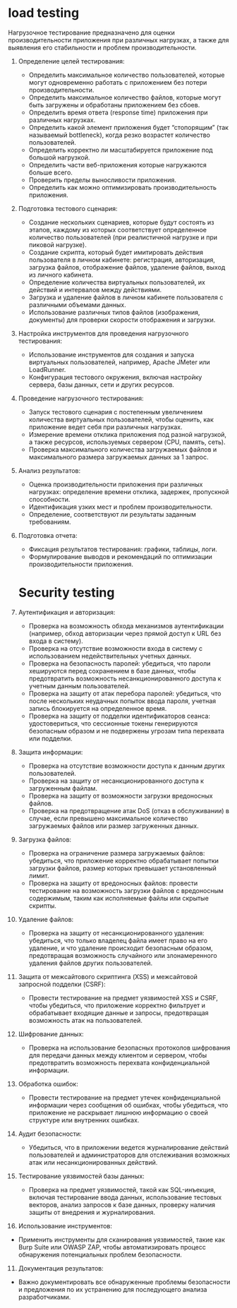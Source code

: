 # load testing

Нагрузочное тестирование предназначено для оценки производительности приложения при различных нагрузках, а также для выявления его стабильности и проблем производительности.

1. Определение целей тестирования:
   - Определить максимальное количество пользователей, которые могут одновременно работать с приложением без потери производительности.
   - Определить максимальное количество файлов, которые могут быть загружены и обработаны приложением без сбоев.
   - Определить время ответа (response time) приложения при различных нагрузках.
   - Определить какой элемент приложения будет “стопорящим” (так называемый bottleneck), когда резко возрастет количество пользователей.
   - Определить корректно ли масштабируется приложение под большой нагрузкой.
   - Определить части веб-приложения которые нагружаются больше всего.
   - Проверить пределы выносливости приложения.
   - Определить как можно оптимизировать производительность приложения.
  
2. Подготовка тестового сценария:
   - Создание нескольких сценариев, которые будут состоять из этапов, каждому из которых соответствует определенное количество пользователей (при реалистичной нагрузке и при пиковой нагрузке).
   - Создание скрипта, который будет имитировать действия пользователя в личном кабинете: регистрация, авторизация, загрузка файлов, отображение файлов, удаление файлов, выход из личного кабинета.
   - Определение количества виртуальных пользователей, их действий и интервалов между действиями.
   - Загрузка и удаление файлов в личном кабинете пользователя с различными объемами данных.
   - Использование различных типов файлов (изображения, документы) для проверки скорости отображения и загрузки.

3. Настройка инструментов для проведения нагрузочного тестирования:
   - Использование инструментов для создания и запуска виртуальных пользователей, например, Apache JMeter или LoadRunner.
   - Конфигурация тестового окружения, включая настройку сервера, базы данных, сети и других ресурсов.

4. Проведение нагрузочного тестирования:
   - Запуск тестового сценария с постепенным увеличением количества виртуальных пользователей, чтобы оценить, как приложение ведет себя при различных нагрузках.
   - Измерение времени отклика приложения под разной нагрузкой, а также ресурсов, используемых сервером (CPU, память, сеть).
   - Проверка максимального количества загружаемых файлов и максимального размера загружаемых данных за 1 запрос.

5. Анализ результатов:
   - Оценка производительности приложения при различных нагрузках: определение времени отклика, задержек, пропускной способности.
   - Идентификация узких мест и проблем производительности.
   - Определение, соответствуют ли результаты заданным требованиям.

6. Подготовка отчета:
   - Фиксация результатов тестирования: графики, таблицы, логи.
   - Формулирование выводов и рекомендаций по оптимизации производительности приложения.

   # Security testing

1. Аутентификация и авторизация:
   - Проверка на возможность обхода механизмов аутентификации (например, обход авторизации через прямой доступ к URL без входа в систему).
   - Проверка на отсутствие возможности входа в систему с использованием недействительных учетных данных.
   - Проверка на безопасность паролей: убедиться, что пароли хешируются перед сохранением в базе данных, чтобы предотвратить возможность несанкционированного доступа к учетным данным пользователей.
   - Проверка на защиту от атак перебора паролей: убедиться, что после нескольких неудачных попыток ввода пароля, учетная запись блокируется на определенное время.
   - Проверка на защиту от подделки идентификаторов сеанса: удостовериться, что сессионные токены генерируются безопасным образом и не подвержены угрозам типа перехвата или подделки.

2. Защита информации:
   - Проверка на отсутствие возможности доступа к данным других пользователей.
   - Проверка на защиту от несанкционированного доступа к загруженным файлам.
   - Проверка на защиту от возможности загрузки вредоносных файлов.
   - Проверка на предотвращение атак DoS (отказ в обслуживании) в случае, если превышено максимальное количество загружаемых файлов или размер загруженных данных.

3. Загрузка файлов:
   - Проверка на ограничение размера загружаемых файлов: убедиться, что приложение корректно обрабатывает попытки загрузки файлов, размер которых превышает установленный лимит.
   - Проверка на защиту от вредоносных файлов: провести тестирование на возможность загрузки файлов с вредоносным содержимым, таким как исполняемые файлы или скрытые скрипты.

4. Удаление файлов:
   - Проверка на защиту от несанкционированного удаления: убедиться, что только владелец файла имеет право на его удаление, и что удаление происходит безопасным образом, предотвращая возможность случайного или злонамеренного удаления файлов других пользователей.

5. Защита от межсайтового скриптинга (XSS) и межсайтовой запросной подделки (CSRF):
   - Провести тестирование на предмет уязвимостей XSS и CSRF, чтобы убедиться, что приложение корректно фильтрует и обрабатывает входящие данные и запросы, предотвращая возможность атак на пользователей.

6. Шифрование данных:
   - Проверка на использование безопасных протоколов шифрования для передачи данных между клиентом и сервером, чтобы предотвратить возможность перехвата конфиденциальной информации.

7. Обработка ошибок:
   - Провести тестирование на предмет утечек конфиденциальной информации через сообщения об ошибках, чтобы убедиться, что приложение не раскрывает лишнюю информацию о своей структуре или внутренних ошибках.

8. Аудит безопасности:
   - Убедиться, что в приложении ведется журналирование действий пользователей и администраторов для отслеживания возможных атак или несанкционированных действий.

9. Тестирование уязвимостей базы данных:
   - Проверка на предмет уязвимостей, такой как SQL-инъекция, включая тестирование ввода данных, использование тестовых векторов, анализ запросов к базе данных, проверку наличия защиты от внедрения и журналирования.

10. Использование инструментов:
   - Применить инструменты для сканирования уязвимостей, такие как Burp Suite или OWASP ZAP, чтобы автоматизировать процесс обнаружения потенциальных проблем безопасности.

11. Документация результатов:
   - Важно документировать все обнаруженные проблемы безопасности и предложения по их устранению для последующего анализа разработчиками.